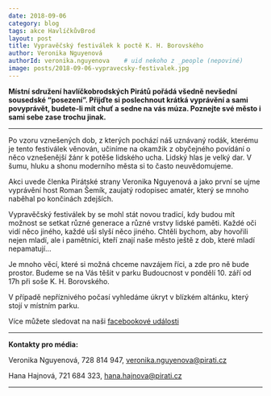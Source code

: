 ```yaml
---
date: 2018-09-06
category: blog
tags: akce HavlíčkůvBrod
layout: post
title: Vypravěčský festiválek k poctě K. H. Borovského
author: Veronika Nguyenová
authorId: veronika.nguyenova    # uid nekoho z _people (nepoviné)
image: posts/2018-09-06-vypravecsky-festivalek.jpg
---
```


**Místní sdružení havlíčkobrodských Pirátů pořádá všedně nevšední sousedské “posezení”.  Přijďte si poslechnout krátká vyprávění a sami povyprávět, budete-li mít chuť a sedne na vás múza. Poznejte své město i sami sebe zase trochu jinak.**

---

Po vzoru vznešených dob, z kterých pochází náš uznávaný rodák, kterému je tento festiválek věnován, učiníme na okamžik z obyčejného povídání o něco vznešenější žánr k potěše lidského ucha. Lidský hlas je velký dar. V šumu, hluku a shonu moderního města si to často neuvědomujeme.

Akci uvede členka Pirátské strany Veronika Nguyenová a jako první se ujme vyprávění host Roman Šemík, zaujatý rodopisec amatér, který se mnoho naběhal po končinách zdejších.

Vypravěčský festiválek by se mohl stát novou tradicí, kdy budou mít možnost se setkat různé generace a různé vrstvy lidské paměti. Každé oči vidí něco jiného, každé uši slyší něco jiného. Chtěli bychom, aby hovořili nejen mladí, ale i pamětníci, kteří znají naše město ještě z dob, které mladí nepamatují…

Je mnoho věcí, které si možná chceme navzájem říci, a zde pro ně bude prostor. Budeme se na Vás těšit v parku Budoucnost v pondělí 10. září od 17h při soše K. H. Borovského.

V případě nepříznivého počasí vyhledáme úkryt v blízkém altánku, který stojí v místním parku.

Více můžete sledovat na naši [facebookové události](https://www.facebook.com/events/315092975921837/)

---

**Kontakty pro média:**

Veronika Nguyenová, 728 814 947, veronika.nguyenova@pirati.cz

Hana Hajnová, 721 684 323, hana.hajnova@pirati.cz

---
